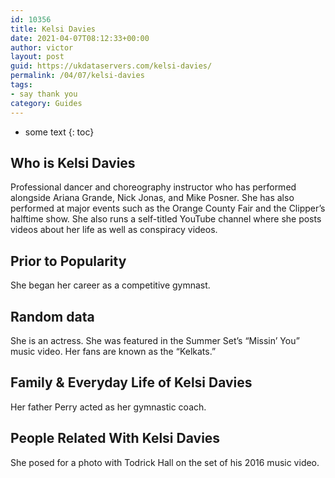 ```yaml
---
id: 10356
title: Kelsi Davies
date: 2021-04-07T08:12:33+00:00
author: victor
layout: post
guid: https://ukdataservers.com/kelsi-davies/
permalink: /04/07/kelsi-davies
tags:
- say thank you
category: Guides
---
```


* some text
{: toc}


## Who is Kelsi Davies



Professional dancer and choreography instructor who has performed alongside Ariana Grande, Nick Jonas, and Mike Posner. She has also performed at major events such as the Orange County Fair and the Clipper&#8217;s halftime show. She also runs a self-titled YouTube channel where she posts videos about her life as well as conspiracy videos. 

                
                
                
## Prior to Popularity



She began her career as a competitive gymnast.

                
                
                
## Random data



She is an actress. She was featured in the Summer Set&#8217;s &#8220;Missin&#8217; You&#8221; music video. Her fans are known as the &#8220;Kelkats.&#8221; 

                
                
                
## Family & Everyday Life of Kelsi Davies



Her father Perry acted as her gymnastic coach.

                
                
                
## People Related With Kelsi Davies



She posed for a photo with Todrick Hall on the set of his 2016 music video. 

                
              
            
          
          
          